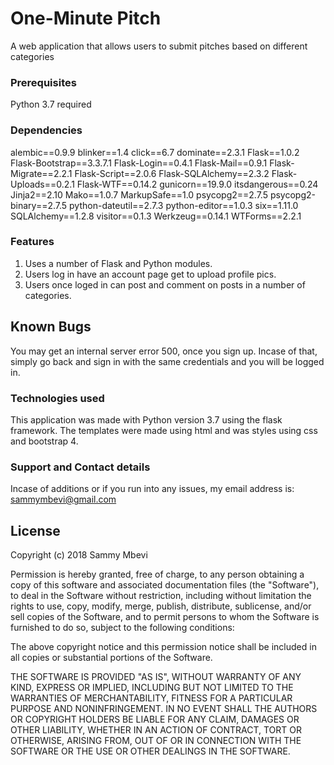 # One-Minute Pitch
 
 A web application that allows users to submit pitches based on different categories
 
 ### Prerequisites
 
 Python 3.7 required
 
 
 ### Dependencies
 
 alembic==0.9.9 blinker==1.4 click==6.7 dominate==2.3.1 Flask==1.0.2 Flask-Bootstrap==3.3.7.1 Flask-Login==0.4.1 Flask-Mail==0.9.1 Flask-Migrate==2.2.1 Flask-Script==2.0.6 Flask-SQLAlchemy==2.3.2 Flask-Uploads==0.2.1 Flask-WTF==0.14.2 gunicorn==19.9.0 itsdangerous==0.24 Jinja2==2.10 Mako==1.0.7 MarkupSafe==1.0 psycopg2==2.7.5 psycopg2-binary==2.7.5 python-dateutil==2.7.3 python-editor==1.0.3 six==1.11.0 SQLAlchemy==1.2.8 visitor==0.1.3 Werkzeug==0.14.1 WTForms==2.2.1
 
 
 ### Features
 
 1. Uses a number of Flask and Python modules.
 2. Users log in have an account page get to upload profile pics.
 3. Users once loged in can post and comment on posts in a number of categories.
 
 ## Known Bugs
 
You may get an internal server error 500, once you sign up. Incase of that, simply go back and sign in with the same credentials and you will be logged in.
 ### Technologies used
  This application was made with Python version 3.7 using the flask framework. The templates were made using html and was styles using css and bootstrap 4.
 
 ### Support and Contact details
 
 Incase of additions or if you run into any issues, my email address is: sammymbevi@gmail.com
 
 ## License
 
 Copyright (c)  2018 Sammy Mbevi
 
 Permission is hereby granted, free of charge, to any person obtaining a copy of this software and associated documentation files (the "Software"), to deal in the Software without restriction, including without limitation the rights to use, copy, modify, merge, publish, distribute, sublicense, and/or sell copies of the Software, and to permit persons to whom the Software is furnished to do so, subject to the following conditions:
 
 The above copyright notice and this permission notice shall be included in all copies or substantial portions of the Software.
 
 THE SOFTWARE IS PROVIDED "AS IS", WITHOUT WARRANTY OF ANY KIND, EXPRESS OR IMPLIED, INCLUDING BUT NOT LIMITED TO THE WARRANTIES OF MERCHANTABILITY, FITNESS FOR A PARTICULAR PURPOSE AND NONINFRINGEMENT. IN NO EVENT SHALL THE AUTHORS OR COPYRIGHT HOLDERS BE LIABLE FOR ANY CLAIM, DAMAGES OR OTHER LIABILITY, WHETHER IN AN ACTION OF CONTRACT, TORT OR OTHERWISE, ARISING FROM, OUT OF OR IN CONNECTION WITH THE SOFTWARE OR THE USE OR OTHER DEALINGS IN THE SOFTWARE.